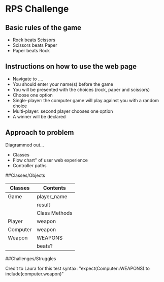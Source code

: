 # RPS Challenge

Basic rules of the game
-------

- Rock beats Scissors
- Scissors beats Paper
- Paper beats Rock

Instructions on how to use the web page
-------

* Navigate to ....
* You should enter your name(s) before the game
* You will be presented with the choices (rock, paper and scissors)
* Choose one option
* Single-player: the computer game will play against you with a random choice
* Multi-player: second player chooses one option
* A winner will be declared

Approach to problem
----

Diagrammed out...
- Classes
- Flow chart" of user web experience
- Controller paths

##Classes/Objects

| Classes  | Contents  |
| ---------|---------- |
| Game     | player_name |
|          | result    |
|          | Class Methods |
| Player   | weapon    |
| Computer | weapon    |
| Weapon   | WEAPONS   |
|          | beats?    |

##Challenges/Struggles

Credit to Laura for this test syntax:
"expect(Computer::WEAPONS).to include(computer.weapon)"
